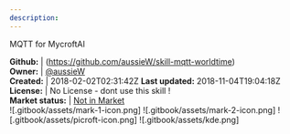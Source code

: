 ```yaml
---
description: 
---
```

MQTT for MycroftAI



**Github:** | (https://github.com/aussieW/skill-mqtt-worldtime)  
**Owner:** | [@aussieW](https://github.com/aussieW)  
**Created:** | 2018-02-02T02:31:42Z  **Last updated:** 2018-11-04T19:04:18Z  
**License:** | No License - dont use this skill !  
**Market status:** | [Not in Market](https://market.mycroft.ai/skill/)  
 ![.gitbook/assets/mark-1-icon.png]  ![.gitbook/assets/mark-2-icon.png]  ![.gitbook/assets/picroft-icon.png]  ![.gitbook/assets/kde.png]  
